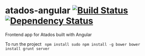 atados-angular [![Build Status](https://travis-ci.org/atados/www.png)](https://travis-ci.org/atados/www) [![Dependency Status](https://gemnasium.com/atados/www.png)](https://gemnasium.com/atados/www)
==============

Frontend app for Atados built with Angular


To run the project
<code>
npm install
sudo npm install -g bower 
bower install
grunt server
</code>

